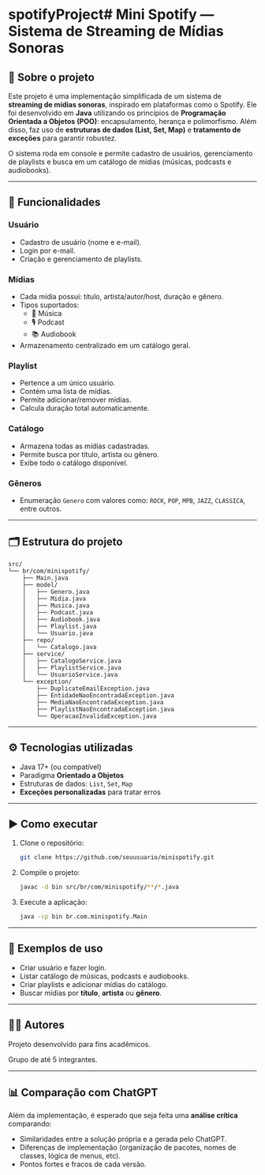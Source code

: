 # spotifyProject# Mini Spotify — Sistema de Streaming de Mídias Sonoras

## 📌 Sobre o projeto
Este projeto é uma implementação simplificada de um sistema de **streaming de mídias sonoras**, inspirado em plataformas como o Spotify. Ele foi desenvolvido em **Java** utilizando os princípios de **Programação Orientada a Objetos (POO)**: encapsulamento, herança e polimorfismo. Além disso, faz uso de **estruturas de dados (List, Set, Map)** e **tratamento de exceções** para garantir robustez.

O sistema roda em console e permite cadastro de usuários, gerenciamento de playlists e busca em um catálogo de mídias (músicas, podcasts e audiobooks).

---

## 🎯 Funcionalidades

### Usuário
- Cadastro de usuário (nome e e-mail).
- Login por e-mail.
- Criação e gerenciamento de playlists.

### Mídias
- Cada mídia possui: título, artista/autor/host, duração e gênero.
- Tipos suportados:
  - 🎵 Música
  - 🎙️ Podcast
  - 📚 Audiobook
- Armazenamento centralizado em um catálogo geral.

### Playlist
- Pertence a um único usuário.
- Contém uma lista de mídias.
- Permite adicionar/remover mídias.
- Calcula duração total automaticamente.

### Catálogo
- Armazena todas as mídias cadastradas.
- Permite busca por título, artista ou gênero.
- Exibe todo o catálogo disponível.

### Gêneros
- Enumeração `Genero` com valores como: `ROCK`, `POP`, `MPB`, `JAZZ`, `CLASSICA`, entre outros.

---

## 🗂 Estrutura do projeto
```
src/
└── br/com/minispotify/
    ├── Main.java
    ├── model/
    │   ├── Genero.java
    │   ├── Midia.java
    │   ├── Musica.java
    │   ├── Podcast.java
    │   ├── Audiobook.java
    │   ├── Playlist.java
    │   └── Usuario.java
    ├── repo/
    │   └── Catalogo.java
    ├── service/
    │   ├── CatalogoService.java
    │   ├── PlaylistService.java
    │   └── UsuarioService.java
    └── exception/
        ├── DuplicateEmailException.java
        ├── EntidadeNaoEncontradaException.java
        ├── MediaNaoEncontradaException.java
        ├── PlaylistNaoEncontradaException.java
        └── OperacaoInvalidaException.java
```

---

## ⚙️ Tecnologias utilizadas
- Java 17+ (ou compatível)
- Paradigma **Orientado a Objetos**
- Estruturas de dados: `List`, `Set`, `Map`
- **Exceções personalizadas** para tratar erros

---

## ▶️ Como executar
1. Clone o repositório:
   ```bash
   git clone https://github.com/seuusuario/minispotify.git
   ```
2. Compile o projeto:
   ```bash
   javac -d bin src/br/com/minispotify/**/*.java
   ```
3. Execute a aplicação:
   ```bash
   java -cp bin br.com.minispotify.Main
   ```

---

## 🚀 Exemplos de uso
- Criar usuário e fazer login.
- Listar catálogo de músicas, podcasts e audiobooks.
- Criar playlists e adicionar mídias do catálogo.
- Buscar mídias por **título**, **artista** ou **gênero**.

---

## 👨‍💻 Autores
Projeto desenvolvido para fins acadêmicos. 

Grupo de até 5 integrantes.

---

## 📊 Comparação com ChatGPT
Além da implementação, é esperado que seja feita uma **análise crítica** comparando:
- Similaridades entre a solução própria e a gerada pelo ChatGPT.
- Diferenças de implementação (organização de pacotes, nomes de classes, lógica de menus, etc).
- Pontos fortes e fracos de cada versão.
